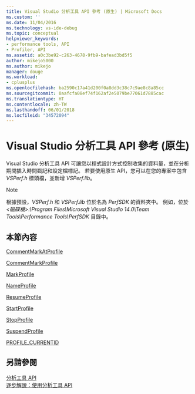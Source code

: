 ```yaml
---
title: Visual Studio 分析工具 API 參考 (原生) | Microsoft Docs
ms.custom: ''
ms.date: 11/04/2016
ms.technology: vs-ide-debug
ms.topic: conceptual
helpviewer_keywords:
- performance tools, API
- Profiler, API
ms.assetid: a0c3be92-c263-4678-9fb9-bafead3bd5f5
author: mikejo5000
ms.author: mikejo
manager: douge
ms.workload:
- cplusplus
ms.openlocfilehash: ba2590c17a41d200f0a8dd3c38c7c9ae8c8a85cc
ms.sourcegitcommit: 0aafcfa08ef74f162af2e5079be77061d7885cac
ms.translationtype: HT
ms.contentlocale: zh-TW
ms.lasthandoff: 06/01/2018
ms.locfileid: "34572094"
---
```

# <a name="visual-studio-profiler-api-reference-native"></a>Visual Studio 分析工具 API 參考 (原生)
Visual Studio 分析工具 API 可讓您以程式設計方式控制收集的資料量，並在分析期間插入時間戳記和設定檔標記。 若要使用原生 API，您可以在您的專案中包含 *VSPerf.h* 標頭檔，並新增 *VSPerf.lib*。  
  
> [!NOTE]
>  根據預設，*VSPerf.h* 和 *VSPerf.lib* 位於名為 *PerfSDK* 的資料夾中。 例如，位於 *\<磁碟機>:\Program Files\Microsoft Visual Studio 14.0\Team Tools\Performance Tools\PerfSDK* 目錄中。  
  
## <a name="in-this-section"></a>本節內容  
 [CommentMarkAtProfile](../profiling/commentmarkatprofile.md)  
  
 [CommentMarkProfile](../profiling/commentmarkprofile.md)  
  
 [MarkProfile](../profiling/markprofile.md)  
  
 [NameProfile](../profiling/nameprofile.md)  
  
 [ResumeProfile](../profiling/resumeprofile.md)  
  
 [StartProfile](../profiling/startprofile.md)  
  
 [StopProfile](../profiling/stopprofile.md)  
  
 [SuspendProfile](../profiling/suspendprofile.md)  
  
 [PROFILE_CURRENTID](../profiling/profile-currentid.md)  
  
## <a name="see-also"></a>另請參閱  
 [分析工具 API](../profiling/profiling-tools-apis.md)   
 [逐步解說：使用分析工具 API](../profiling/walkthrough-using-profiler-apis.md)
